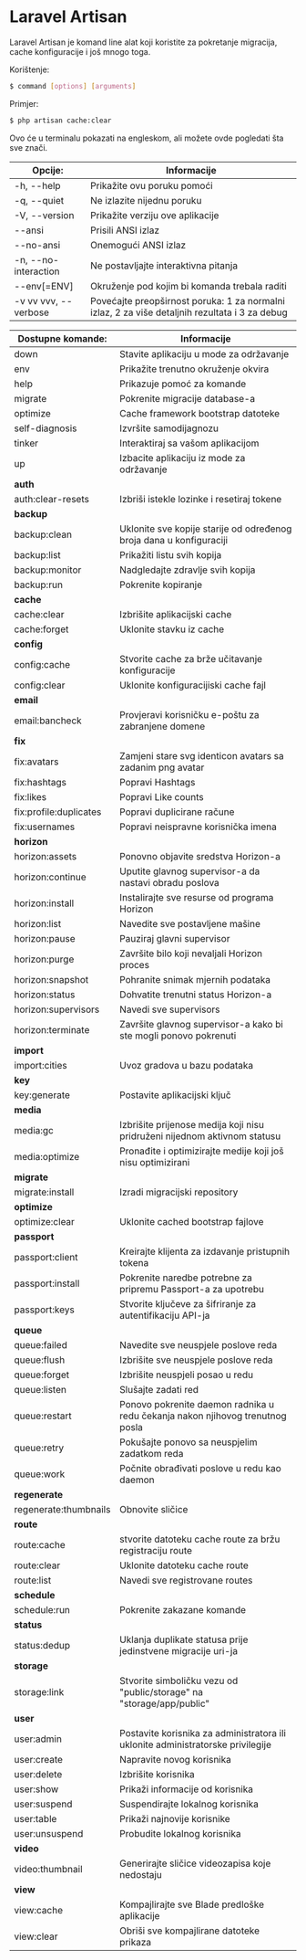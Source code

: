 # Laravel Artisan

Laravel Artisan je komand line alat koji koristite za pokretanje migracija, cache konfiguracije i još mnogo toga.

Korištenje:
```bash
$ command [options] [arguments]
```


Primjer:
```bash
$ php artisan cache:clear
```

Ovo će u terminalu pokazati na engleskom, ali možete ovde pogledati šta sve znači.


| Opcije:| Informacije |
| ------ | ------ |
|  -h, --help            | Prikažite ovu poruku pomoći |
|  -q, --quiet           | Ne izlazite nijednu poruku |
|  -V, --version         | Prikažite verziju ove aplikacije |
|      --ansi            | Prisili ANSI izlaz |
|      --no-ansi         | Onemogući ANSI izlaz |
|  -n, --no-interaction  | Ne postavljajte interaktivna pitanja |
|      --env[=ENV]       | Okruženje pod kojim bi komanda trebala raditi |
|  -v vv vvv, --verbose  | Povećajte preopširnost poruka: 1 za normalni izlaz, 2 za više detaljnih rezultata i 3 za debug |
                        

| Dostupne komande: | Informacije |
| ------ | ------ |
|  down                    | Stavite aplikaciju u mode za održavanje |
|  env                     | Prikažite trenutno okruženje okvira |
|  help                    | Prikazuje pomoć za komande |
|  migrate                 | Pokrenite migracije database-a |
|  optimize                | Cache framework bootstrap datoteke |
|  self-diagnosis          | Izvršite samodijagnozu |
|  tinker                  | Interaktiraj sa vašom aplikacijom |
|  up                      | Izbacite aplikaciju iz mode za održavanje |
| **auth** |  | 
|  auth:clear-resets       | Izbriši istekle lozinke i resetiraj tokene |
| **backup** |  | 
|  backup:clean            | Uklonite sve kopije starije od određenog broja dana u konfiguraciji |
|  backup:list             | Prikažiti listu svih kopija |
|  backup:monitor          | Nadgledajte zdravlje svih kopija |
|  backup:run              | Pokrenite kopiranje |
| **cache** |  | 
|  cache:clear             | Izbrišite aplikacijski cache | 
|  cache:forget            | Uklonite stavku iz cache | 
| **config** |  | 
|  config:cache             | Stvorite cache za brže učitavanje konfiguracije | 
|  config:clear             | Uklonite konfiguracijiski cache fajl | 
| **email** | | 
|  email:bancheck          | Provjeravi korisničku e-poštu za zabranjene domene | 
| **fix** | | 
|  fix:avatars             | Zamjeni stare svg identicon avatars sa zadanim png avatar | 
|  fix:hashtags            | Popravi Hashtags | 
|  fix:likes               | Popravi Like counts | 
|  fix:profile:duplicates   | Popravi duplicirane račune | 
|  fix:usernames           | Popravi neispravne korisnička imena | 
| **horizon** |  | 
|  horizon:assets           | Ponovno objavite sredstva Horizon-a | 
|  horizon:continue         | Uputite glavnog supervisor-a da nastavi obradu poslova | 
|  horizon:install          | Instalirajte sve resurse od programa Horizon | 
|  horizon:list             | Navedite sve postavljene mašine | 
|  horizon:pause            | Pauziraj glavni supervisor | 
|  horizon:purge            | Završite bilo koji nevaljali Horizon proces | 
|  horizon:snapshot         | Pohranite snimak mjernih podataka | 
|  horizon:status           | Dohvatite trenutni status Horizon-a | 
|  horizon:supervisors      | Navedi sve supervisors | 
|  horizon:terminate        | Završite glavnog supervisor-a kako bi ste mogli ponovo pokrenuti | 
| **import** |  | 
|  import:cities            | Uvoz gradova u bazu podataka | 
| **key** |  | 
|  key:generate             | Postavite aplikacijski ključ | 
| **media** |  | 
|  media:gc                 | Izbrišite prijenose medija koji nisu pridruženi nijednom aktivnom statusu | 
|  media:optimize           | Pronađite i optimizirajte medije koji još nisu optimizirani | 
| **migrate** |  | 
|  migrate:install          | Izradi migracijski repository | 
| **optimize** |  | 
|  optimize:clear           | Uklonite cached bootstrap fajlove | 
| **passport** |  | 
|  passport:client          | Kreirajte klijenta za izdavanje pristupnih tokena | 
|  passport:install         | Pokrenite naredbe potrebne za pripremu Passport-a za upotrebu | 
|  passport:keys            | Stvorite ključeve za šifriranje za autentifikaciju API-ja | 
| **queue** |  | 
|  queue:failed             | Navedite sve neuspjele poslove reda | 
|  queue:flush              | Izbrišite sve neuspjele poslove reda | 
|  queue:forget             | Izbrišite neuspjeli posao u redu | 
|  queue:listen             | Slušajte zadati red | 
|  queue:restart            | Ponovo pokrenite daemon radnika u redu čekanja nakon njihovog trenutnog posla | 
|  queue:retry              | Pokušajte ponovo sa neuspjelim zadatkom reda | 
|  queue:work               | Počnite obrađivati poslove u redu kao daemon | 
| **regenerate** |  | 
|  regenerate:thumbnails    | Obnovite sličice | 
| **route** |  | 
|  route:cache              | stvorite datoteku cache route za bržu registraciju route | 
|  route:clear              | Uklonite datoteku cache route | 
|  route:list               | Navedi sve registrovane routes | 
| **schedule** |  | 
|  schedule:run             | Pokrenite zakazane komande | 
| **status** |  | 
|  status:dedup            | Uklanja duplikate statusa prije jedinstvene migracije uri-ja | 
| **storage** | | 
|  storage:link            | Stvorite simboličku vezu od "public/storage" na "storage/app/public" | 
| **user** |  |
|  user:admin              | Postavite korisnika za administratora ili uklonite administratorske privilegije | 
|  user:create             | Napravite novog korisnika | 
|  user:delete             | Izbrišite korisnika | 
|  user:show               | Prikaži informacije od korisnika | 
|  user:suspend            | Suspendirajte lokalnog korisnika | 
|  user:table              | Prikaži najnovije korisnike | 
|  user:unsuspend          | Probudite lokalnog korisnika | 
| **video** |  | 
|  video:thumbnail         | Generirajte sličice videozapisa koje nedostaju | 
| **view** |  |
|  view:cache              | Kompajlirajte sve Blade predloške aplikacije | 
|  view:clear              | Obriši sve kompajlirane datoteke prikaza | 
